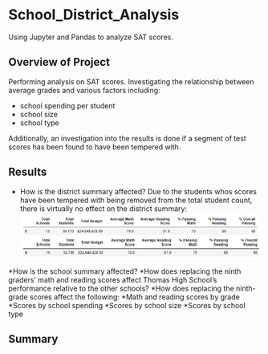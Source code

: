 # School_District_Analysis
Using Jupyter and Pandas to analyze SAT scores.

## Overview of Project
Performing analysis on SAT scores. Investigating the relationship between average grades and various factors including:

* school spending per student
* school size
* school type

Additionally, an investigation into the results is done if a segment of test scores has been found to have been tempered with.

## Results

* How is the district summary affected?
Due to the students whos scores have been tempered with being removed from the total student count, there is virtually no effect on the district summary:
![da1](/Resources/district_analysis1.png)
![da2](/Resources/district_analysis2.png)

*How is the school summary affected?
*How does replacing the ninth graders’ math and reading scores affect Thomas High School’s performance relative to the other schools?
*How does replacing the ninth-grade scores affect the following:
*Math and reading scores by grade
*Scores by school spending
*Scores by school size
*Scores by school type

## Summary

